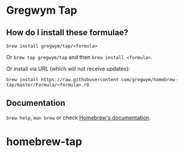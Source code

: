 # Gregwym Tap

## How do I install these formulae?
`brew install gregwym/tap/<formula>`

Or `brew tap gregwym/tap` and then `brew install <formula>`.

Or install via URL (which will not receive updates):

```
brew install https://raw.githubusercontent.com/gregwym/homebrew-tap/master/Formula/<formula>.rb
```

## Documentation
`brew help`, `man brew` or check [Homebrew's documentation](https://docs.brew.sh).
# homebrew-tap
